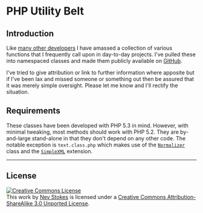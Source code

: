 PHP Utility Belt
================

Introduction
------------
Like [many other developers][2] I have amassed a collection of various functions that I frequently call upon in day-to-day projects. I've pulled these into namespaced classes and made them publicly available on [GitHub][3].

I've tried to give attribution or link to further information where apposite but if I've been lax and missed someone or something out then be assured that it was merely simple oversight. Please let me know and I'll rectify the situation.

Requirements
------------
These classes have been developed with PHP 5.3 in mind. However, with minimal tweaking, most methods should work with PHP 5.2.  They are by-and-large stand-alone in that they don't depend on any other code. The notable exception is `text.class.php` which makes use of the [`Normalizer`][4] class and the [`SimpleXML`][5] extension.

[1]: http://nevstokes.com/
[2]: http://allinthehead.com/retro/345/whats-in-your-utility-belt
[3]: https://github.com/nevstokes/Utility-Belt
[4]: http://www.php.net/manual/en/class.normalizer.php
[5]: http://uk2.php.net/manual/en/book.simplexml.php

- - -

License
-------

<a rel="license" href="http://creativecommons.org/licenses/by-sa/3.0/"><img alt="Creative Commons License" style="border-width:0" src="http://i.creativecommons.org/l/by-sa/3.0/88x31.png" /></a><br />This <span xmlns:dct="http://purl.org/dc/terms/" href="http://purl.org/dc/dcmitype/Text" rel="dct:type">work</span> by <a xmlns:cc="http://creativecommons.org/ns#" href="http://nevstokes.com" property="cc:attributionName" rel="cc:attributionURL">Nev Stokes</a> is licensed under a <a rel="license" href="http://creativecommons.org/licenses/by-sa/3.0/">Creative Commons Attribution-ShareAlike 3.0 Unported License</a>.
